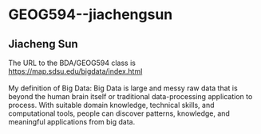 # GEOG594--jiachengsun
## Jiacheng Sun<br/>
The URL to the BDA/GEOG594 class is https://map.sdsu.edu/bigdata/index.html<br/><br/>
My definition of Big Data: Big Data is large and messy raw data that is beyond the human brain itself or traditional data-processing application to process. With suitable domain knowledge, technical skills, and computational tools, people can discover patterns, knowledge, and meaningful applications from big data. 
